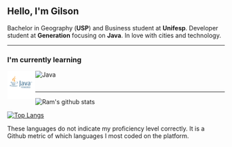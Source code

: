 ## Hello, I'm Gilson
Bachelor in Geography (**USP**) and Business student at **Unifesp**. Developer student at **Generation** focusing on **Java**. In love with cities and technology.



---

### I'm currently learning


<img align="left" alt="Java" width="65px" src="https://raw.githubusercontent.com/github/explore/80688e429a7d4ef2fca1e82350fe8e3517d3494d/topics/java/java.png" />
<img align="left" alt="Java" width="65px" src="https://static.zodinet.com/wp-content/uploads/2020/11/23-237369_html5-and-css3-transparent-background-html-logo-hd.png" />

<br>
<br>

---

![Ram's github stats](https://github-readme-stats.vercel.app/api?username=gilsonmirandaj&count_private=true&show_icons=true&icon_color=2f80ed)

[![Top Langs](https://github-readme-stats.vercel.app/api/top-langs/?username=gilsonmirandaj)](https://github.com/gilsonmirandaj/github-readme-stats)



These languages do not indicate my proficiency level correctly. It is a Github metric of which languages I most coded on the platform.
<!--
**gilsonmirandaj/gilsonmirandaj** is a ✨ _special_ ✨ repository because its `README.md` (this file) appears on your GitHub profile.

